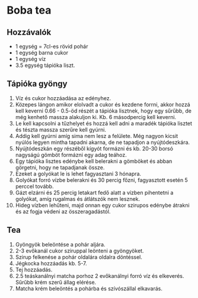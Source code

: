 # Boba tea

## Hozzávalók
- 1 egység = 7cl-es rövid pohár
- 1 egység barna cukor
- 1 egység víz
- 3.5 egység tápióka liszt.

## Tápióka gyöngy
1. Víz és cukor hozzáadása az edényhez.
2. Közepes lángon amikor elolvadt a cukor és kezdene forrni, akkor hozzá kell keverni 0.66 - 0.5-öd részét a tápióka lisztnek, hogy egy sűrűbb, de még kenhető massza alakuljon ki. Kb. 6 másodpercig kell keverni.
3. Le kell kapcsolni a tűzhelyet és hozzá kell adni a maradék tápióka lisztet és tészta massza szerűre kell gyúrni.
4. Addig kell gyúrni amíg sima nem lesz a felülete. Még nagyon kicsit nyúlós legyen mintha tapadni akarna, de ne tapadjon a nyújtódeszkára.
5. Nyújtódeszkán egy részéből kígyót formázni és kb. 20-30 borsó nagyságú gömböt formázni egy adag teához.
6. Egy tápióka lisztes edénybe kell belerakni a gömböket és abban görgetni, hogy ne tapadjanak össze.
7. Ezeket a golyókat le is lehet fagyasztani 3 hónapra.
8. Golyókat forró vízbe belerakni és 30 percig főzni, fagyasztott esetén 5 perccel tovább.
9. Gázt elzárni és 25 percig letakart fedő alatt a vízben pihentetni a golyókat, amíg rugalmas és átlátszók nem lesznek.
10. Hideg vízben lehűteni, majd onnan egy cukor szirupos edénybe átrakni és az fogja védeni az összeragadástól.

## Tea
1. Gyöngyök beleöntése a pohár aljára.
2. 2-3 evőkanál cukor sziruppal leönteni a gyöngyöket.
3. Szirup felkenése a pohár oldalára oldalra döntéssel.
4. Jégkocka hozzáadás kb. 5-7.
5. Tej hozzáadás.
6. 2.5 teáskanálnyi matcha porhoz 2 evőkanálnyi forró víz és elkeverés. Sűrűbb krém szerű állag elérése.
7. Matcha krém beleöntés a pohárba és szívószállal elkavarás.
